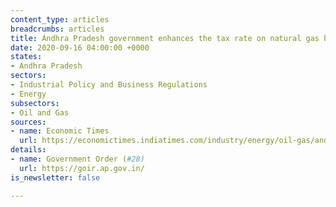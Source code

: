 ```yaml
---
content_type: articles
breadcrumbs: articles
title: Andhra Pradesh government enhances the tax rate on natural gas by 10 percent
date: 2020-09-16 04:00:00 +0000
states:
- Andhra Pradesh
sectors:
- Industrial Policy and Business Regulations
- Energy
subsectors:
- Oil and Gas
sources:
- name: Economic Times
  url: https://economictimes.indiatimes.com/industry/energy/oil-gas/andhra-pradesh-govt-enhances-tax-on-natural-gas-by-10-percent/articleshow/78076705.cms
details:
- name: Government Order (#28)
  url: https://goir.ap.gov.in/
is_newsletter: false

---
```

